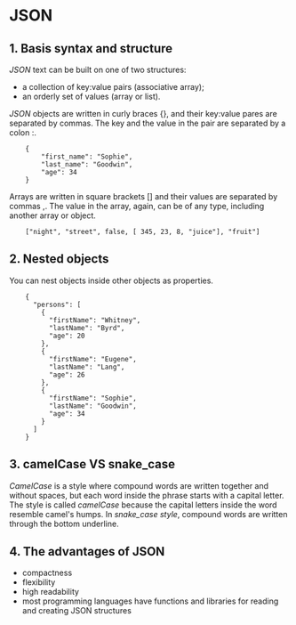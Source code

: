 # JSON
## 1. Basis syntax and structure
*JSON* text can be built on one of two structures:
- a collection of key:value pairs (associative array);
- an orderly set of values (array or list).

*JSON* objects are written in curly braces {}, and their key:value pares are separated 
by commas. The key and the value in the pair are separated by a colon :.
```
    {
        "first_name": "Sophie",
        "last_name": "Goodwin",
        "age": 34
    }
```
Arrays are written in square brackets [] and their values are separated by commas ,.
The value in the array, again, can be of any type, including another array or object.
```
    ["night", "street", false, [ 345, 23, 8, "juice"], "fruit"]
```

## 2. Nested objects
You can nest objects inside other objects as properties.
```
    {
      "persons": [
        {
          "firstName": "Whitney",
          "lastName": "Byrd",
          "age": 20
        },
        {
          "firstName": "Eugene",
          "lastName": "Lang",
          "age": 26
        },
        {
          "firstName": "Sophie",
          "lastName": "Goodwin",
          "age": 34
        }
      ]
    }
```

## 3. camelCase VS snake_case
*CamelCase* is a style where compound words are written together and without spaces,
but each word inside the phrase starts with a capital letter. The style is called
*camelCase* because the capital letters inside the word resemble camel's humps.
In *snake_case style*, compound words are written through the bottom underline.

## 4. The advantages of JSON
- compactness
- flexibility
- high readability
- most programming languages have functions and libraries for reading and
  creating JSON structures

